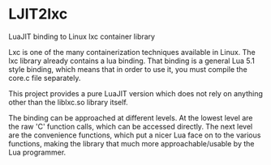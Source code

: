 # LJIT2lxc
LuaJIT binding to Linux lxc container library

Lxc is one of the many containerization techniques available in Linux.  The lxc library already contains a lua binding.  That binding is a general Lua 5.1 style binding, which means that in order to use it, you must compile the core.c file separately.

This project provides a pure LuaJIT version which does not rely on anything other than the liblxc.so library itself.

The binding can be approached at different levels.  At the lowest level are the raw 'C' function calls, which can be accessed directly.  The next level are the convenience functions, which put a nicer Lua face on to the various functions, making the library that much more approachable/usable by the Lua programmer.

